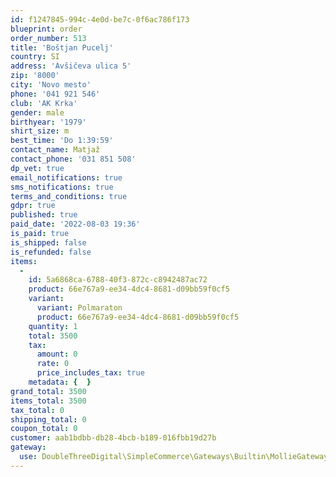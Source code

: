 ```yaml
---
id: f1247845-994c-4e0d-be7c-0f6ac786f173
blueprint: order
order_number: 513
title: 'Boštjan Pucelj'
country: SI
address: 'Avšičeva ulica 5'
zip: '8000'
city: 'Novo mesto'
phone: '041 921 546'
club: 'AK Krka'
gender: male
birthyear: '1979'
shirt_size: m
best_time: 'Do 1:39:59'
contact_name: Matjaž
contact_phone: '031 851 508'
dp_vet: true
email_notifications: true
sms_notifications: true
terms_and_conditions: true
gdpr: true
published: true
paid_date: '2022-08-03 19:36'
is_paid: true
is_shipped: false
is_refunded: false
items:
  -
    id: 5a6868ca-6788-40f3-872c-c8942487ac72
    product: 66e767a9-ee34-4dc4-8681-d09bb59f0cf5
    variant:
      variant: Polmaraton
      product: 66e767a9-ee34-4dc4-8681-d09bb59f0cf5
    quantity: 1
    total: 3500
    tax:
      amount: 0
      rate: 0
      price_includes_tax: true
    metadata: {  }
grand_total: 3500
items_total: 3500
tax_total: 0
shipping_total: 0
coupon_total: 0
customer: aab1bdbb-db28-4bcb-b189-016fbb19d27b
gateway:
  use: DoubleThreeDigital\SimpleCommerce\Gateways\Builtin\MollieGateway
---
```

